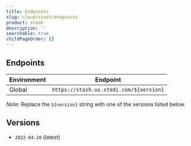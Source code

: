 ```yaml
---
title: Endpoints
slug: cloud/stash/endpoints
product: stash
description: ''
searchable: true
childPageOrder: []
---
```

## Endpoints

| Environment | Endpoint                                |
| ----------- | --------------------------------------- |
| Global      | `https://stash.us.stedi.com/${version}` |

*Note:* Replace the `${version}` string with one of the versions listed below.

## Versions

*   `2022-04-20` (latest)

